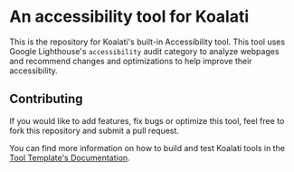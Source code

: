 # An accessibility tool for Koalati

This is the repository for Koalati's built-in Accessibility tool. This tool uses Google Lighthouse's `accessibility` audit category to analyze webpages and recommend changes and optimizations to help improve their accessibility.


## Contributing

If you would like to add features, fix bugs or optimize this tool, feel free to fork this repository and submit a pull request.

You can find more information on how to build and test Koalati tools in the [Tool Template's Documentation](https://github.com/koalatiapp/tool-template).
